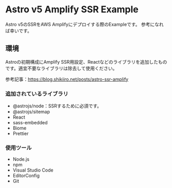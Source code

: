 # Astro v5 Amplify SSR Example

Astro v5のSSRをAWS Amplifyにデプロイする際のExampleです。
参考になれば幸いです。

## 環境

Astroの初期構成にAmplify SSR用設定、Reactなどのライブラリを追加したものです。適宜不要なライブラリは除去して使用ください。

参考記事：https://blog.shikiiro.net/posts/astro-ssr-amplify

### 追加されているライブラリ

- @astrojs/node：SSRするために必須です。
- @astrojs/sitemap
- React
- sass-embedded
- Biome
- Prettier

### 使用ツール

- Node.js
- npm
- Visual Studio Code
- EditorConfig
- Git
